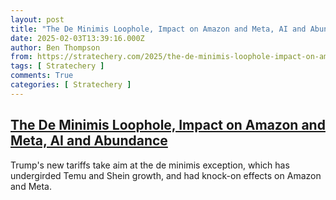 ```yaml
---
layout: post
title: "The De Minimis Loophole, Impact on Amazon and Meta, AI and Abundance"
date: 2025-02-03T13:39:16.000Z
author: Ben Thompson
from: https://stratechery.com/2025/the-de-minimis-loophole-impact-on-amazon-and-meta-ai-and-abundance/
tags: [ Stratechery ]
comments: True
categories: [ Stratechery ]
---
```

<!--1738589956000-->
[The De Minimis Loophole, Impact on Amazon and Meta, AI and Abundance](https://stratechery.com/2025/the-de-minimis-loophole-impact-on-amazon-and-meta-ai-and-abundance/)
------

<div>
Trump's new tariffs take aim at the de minimis exception, which has undergirded Temu and Shein growth, and had knock-on effects on Amazon and Meta.
</div>
